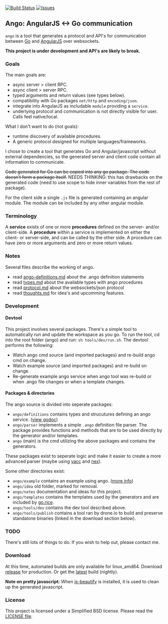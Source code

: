 
[![Build Status](https://drone.io/github.com/GeertJohan/ango/status.png)](https://drone.io/github.com/GeertJohan/ango/latest)
[![Issues](http://img.shields.io/github/issues/GeertJohan/ango.svg?style=flat-square)](https://github.com/GeertJohan/ango/issues)

## Ango: AngularJS <-> Go communication

`ango` is a tool that generates a protocol and API's for communication between [Go](http://golang.org) and [AngularJS](http://angularjs.org) over websockets.

**This project is under development and API's are likely to break.**

### Goals

The main goals are:
 - async server > client RPC.
 - async client > server RPC.
 - typed arguments and return values (see types below).
 - compatibility with Go packages `net/http` and `encoding/json`.
 - integrate into AngularJS as includable `module` providing a `service`.
 - underlying protocol and communication is not directly visible for user. Calls feel native/local.

What I don't want to do (not goals):
 - runtime discovery of available procedures.
 - A generic protocol designed for multiple languages/frameworks.

I chose to create a tool that generates Go and Angular/javascript without external dependencies, so the generated server and client code contain all information to communicate.

~~Code generated for Go can be copied into any go package. The code doesn't form a package itself.~~
NEEDS THINKING: this has drawbacks on the generated code (need to use scope to hide inner variables from the rest of package).

For the client side a single `.js` file is generated containing an angular module. The module can be included by any other angular module.

### Terminology
A **service** exists of one or more **procedures** defined on the server- and/or client-side.
A **procedure** within a service is implemented on either the client- or server-side, and can be called by the other side.
A procedure can have zero or more arguments and zero or more return values.

### Notes
Several files describe the working of ango.

 - read [ango-definitions.md](notes/ango-definitions.md) about the .ango definition statements
 - read [types.md](notes/types.md) about the available types with ango procedures
 - read [protocol.md](notes/protocol.md) about the websockets/json protocol
 - read [thoughts.md](notes/thoughts.md) for idea's and upcomming features.

### Development

#### Devtool
This project involves several packages. There's a simple tool to automatically run and update the workspace as you go.
To run the tool, cd into the root folder (ango) and run: `sh tools/dev/run.sh`.
The devtool performs the following:
 - Watch ango cmd source (and imported packages) and re-build ango cmd on change.
 - Watch example source (and imported packages) and re-build on change.
 - Re-generate example ango service when ango tool was re-build or when .ango file changes or when a template changes.

#### Packages & directories
The ango source is divided into seperate packages:
 - `ango/definitions` contains types and strucutures defining an ango service. ([view godoc](http://godoc.org/github.com/GeertJohan/ango/definitions))
 - `ango/parser` implements a simple `.ango` definition file parser. The package provides functions and methods that are to be used directly by the generator and/or templates.
 - `ango` (main) is the cmd utilizing the above packages and contains the generators.

These packages exist to seperate logic and make it easier to create a more advanced parser (maybe using [yacc](http://golang.org/cmd/yacc/) and [nex](https://github.com/blynn/nex)).

Some other directories exist:
 - `ango/example` contains an example using ango. ([more info](example/README.md))
 - `ango/idea` old folder, marked for removal.
 - `ango/notes` documentation and ideas for this project.
 - `ango/templates` contains the templates used by the generators and are included by [go.rice](https://github.com/GeertJohan/go.rice).
 - `ango/tools/dev` contains the dev tool described above.
 - `ango/tools/publish` contains a tool ran by drone.io to build and preserve standalone binaries (linked in the download section below).

### TODO
There's still lots of things to do. If you wish to help out, please contact me.

### Download
At this time, automated builds are only available for linux_amd64. Download [release](https://drone.io/github.com/GeertJohan/ango/files/ango-release) for production. Or get the [latest](https://drone.io/github.com/GeertJohan/ango/files/ango-latest) build (nightly).

**Note on pretty javascript:** When [js-beautify](https://github.com/einars/js-beautify) is installed, it is used to clean up the generated javascript.

### License
This project is licensed under a Simplified BSD license. Please read the [LICENSE file](LICENSE).
